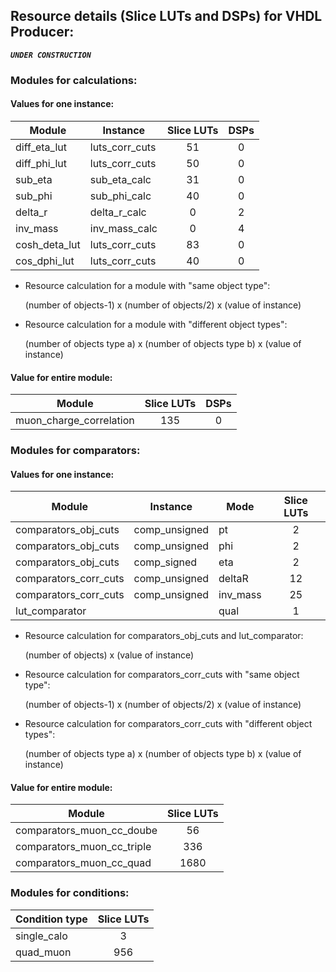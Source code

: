 ## Resource details (Slice LUTs and DSPs) for VHDL Producer:

***`UNDER CONSTRUCTION`***

### Modules for calculations:
#### Values for one instance:

| Module                   | Instance       | Slice LUTs | DSPs |
| -------------------------|----------------|:----------:|:----:|
| diff_eta_lut             | luts_corr_cuts |         51 |    0 |
| diff_phi_lut             | luts_corr_cuts |         50 |    0 |
| sub_eta                  | sub_eta_calc   |         31 |    0 |
| sub_phi                  | sub_phi_calc   |         40 |    0 |
| delta_r                  | delta_r_calc   |          0 |    2 |
| inv_mass                 | inv_mass_calc  |          0 |    4 |
| cosh_deta_lut            | luts_corr_cuts |         83 |    0 |
| cos_dphi_lut             | luts_corr_cuts |         40 |    0 |

* Resource calculation for a module with "same object type":
 
   (number of objects-1) x (number of objects/2) x (value of instance)
 
* Resource calculation for a module with "different object types":
 
   (number of objects type a) x (number of objects type b) x (value of instance)

#### Value for entire module: 

| Module                   | Slice LUTs | DSPs |
| -------------------------|:-----:|:----:|
| muon_charge_correlation  |   135 |    0 |

### Modules for comparators:
#### Values for one instance:

| Module                | Instance      | Mode     | Slice LUTs |
| ----------------------|---------------|----------|:-----:|
| comparators_obj_cuts  | comp_unsigned | pt       |     2 |
| comparators_obj_cuts  | comp_unsigned | phi      |     2 |
| comparators_obj_cuts  | comp_signed   | eta      |     2 |
| comparators_corr_cuts | comp_unsigned | deltaR   |    12 |
| comparators_corr_cuts | comp_unsigned | inv_mass |    25 |
| lut_comparator        |               | qual     |     1 |

* Resource calculation for comparators_obj_cuts and lut_comparator:
 
   (number of objects) x (value of instance)
 
* Resource calculation for comparators_corr_cuts with "same object type":
 
   (number of objects-1) x (number of objects/2) x (value of instance)
 
* Resource calculation for comparators_corr_cuts with "different object types":
 
   (number of objects type a) x (number of objects type b) x (value of instance)

#### Value for entire module: 

| Module                     | Slice LUTs |
| ---------------------------|:-----:|
| comparators_muon_cc_doube  |    56 |
| comparators_muon_cc_triple |   336 |
| comparators_muon_cc_quad   |  1680 |

### Modules for conditions:

| Condition type             | Slice LUTs |
| ---------------------------|:-----:|
| single_calo                |     3 |
| quad_muon                  |   956 |
